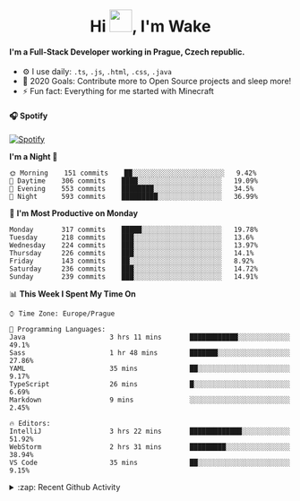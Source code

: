 <h1 align="center">Hi <img src="https://raw.githubusercontent.com/MrWakeCZ/MrWakeCZ/master/Hi.gif" width="40px" />, I'm Wake</h1>

#### I'm a Full-Stack Developer working in Prague, Czech republic.
- ⚙️ I use daily: `.ts`, `.js`, `.html`, `.css`, `.java`
- 🥅 2020 Goals: Contribute more to Open Source projects and sleep more!
- ⚡ Fun fact: Everything for me started with Minecraft

#### 🎧 Spotify
[![Spotify](https://novatorem-delta-eight.vercel.app/api/spotify)](https://open.spotify.com/user/wakeecz)

<!--START_SECTION:waka-->
**I'm a Night 🦉** 

```text
🌞 Morning    151 commits    ██░░░░░░░░░░░░░░░░░░░░░░░   9.42% 
🌆 Daytime    306 commits    ████░░░░░░░░░░░░░░░░░░░░░   19.09% 
🌃 Evening    553 commits    ████████░░░░░░░░░░░░░░░░░   34.5% 
🌙 Night      593 commits    █████████░░░░░░░░░░░░░░░░   36.99%

```
📅 **I'm Most Productive on Monday** 

```text
Monday       317 commits    █████░░░░░░░░░░░░░░░░░░░░   19.78% 
Tuesday      218 commits    ███░░░░░░░░░░░░░░░░░░░░░░   13.6% 
Wednesday    224 commits    ███░░░░░░░░░░░░░░░░░░░░░░   13.97% 
Thursday     226 commits    ███░░░░░░░░░░░░░░░░░░░░░░   14.1% 
Friday       143 commits    ██░░░░░░░░░░░░░░░░░░░░░░░   8.92% 
Saturday     236 commits    ███░░░░░░░░░░░░░░░░░░░░░░   14.72% 
Sunday       239 commits    ███░░░░░░░░░░░░░░░░░░░░░░   14.91%

```


📊 **This Week I Spent My Time On** 

```text
⌚︎ Time Zone: Europe/Prague

💬 Programming Languages: 
Java                     3 hrs 11 mins       ████████████░░░░░░░░░░░░░   49.1% 
Sass                     1 hr 48 mins        ███████░░░░░░░░░░░░░░░░░░   27.86% 
YAML                     35 mins             ██░░░░░░░░░░░░░░░░░░░░░░░   9.17% 
TypeScript               26 mins             █░░░░░░░░░░░░░░░░░░░░░░░░   6.69% 
Markdown                 9 mins              ░░░░░░░░░░░░░░░░░░░░░░░░░   2.45%

🔥 Editors: 
IntelliJ                 3 hrs 22 mins       █████████████░░░░░░░░░░░░   51.92% 
WebStorm                 2 hrs 31 mins       █████████░░░░░░░░░░░░░░░░   38.94% 
VS Code                  35 mins             ██░░░░░░░░░░░░░░░░░░░░░░░   9.15%

```


<!--END_SECTION:waka-->

<details>
  <summary>:zap: Recent Github Activity</summary>

<!--START_SECTION:activity-->
1. 🎉 Merged PR [#10](https://github.com/craftmania-cz/craftmanager/pull/10) in [craftmania-cz/craftmanager](https://github.com/craftmania-cz/craftmanager)
2. 🎉 Merged PR [#11](https://github.com/craftmania-cz/craftmanager/pull/11) in [craftmania-cz/craftmanager](https://github.com/craftmania-cz/craftmanager)
3. ❗️ Closed issue [#25](https://github.com/waked-cz/corgi/issues/25) in [waked-cz/corgi](https://github.com/waked-cz/corgi)
4. ❗️ Closed issue [#50](https://github.com/waked-cz/corgi/issues/50) in [waked-cz/corgi](https://github.com/waked-cz/corgi)
5. ❗️ Closed issue [#61](https://github.com/waked-cz/corgi/issues/61) in [waked-cz/corgi](https://github.com/waked-cz/corgi)
<!--END_SECTION:activity-->

</details>

